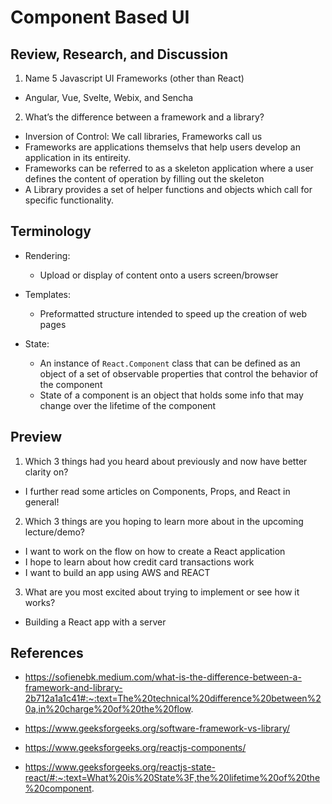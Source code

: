 # Component Based UI

## Review, Research, and Discussion

1. Name 5 Javascript UI Frameworks (other than React)

- Angular, Vue, Svelte, Webix, and Sencha

2. What’s the difference between a framework and a library?

- Inversion of Control: We call libraries, Frameworks call us
- Frameworks are applications themselvs that help users develop an application in its entireity.
- Frameworks can be referred to as a skeleton application where a user defines the content of operation by filling out the skeleton
- A Library provides a set of helper functions and objects which call for specific functionality.

## Terminology

- Rendering:
  - Upload or display of content onto a users screen/browser

- Templates:
  - Preformatted structure intended to speed up the creation of web pages

- State:
  - An instance of `React.Component` class that can be defined as an object of a set of observable properties that control the behavior of the component
  - State of a component is an object that holds some info that may change over the lifetime of the component

## Preview

1. Which 3 things had you heard about previously and now have better clarity on?

- I further read some articles on Components, Props, and React in general!

2. Which 3 things are you hoping to learn more about in the upcoming lecture/demo?

- I want to work on the flow on how to create a React application
- I hope to learn about how credit card transactions work
- I want to build an app using AWS and REACT

3. What are you most excited about trying to implement or see how it works?

- Building a React app with a server

## References

- https://sofienebk.medium.com/what-is-the-difference-between-a-framework-and-library-2b712a1a1c41#:~:text=The%20technical%20difference%20between%20a,in%20charge%20of%20the%20flow.

- https://www.geeksforgeeks.org/software-framework-vs-library/

- https://www.geeksforgeeks.org/reactjs-components/

- https://www.geeksforgeeks.org/reactjs-state-react/#:~:text=What%20is%20State%3F,the%20lifetime%20of%20the%20component.
